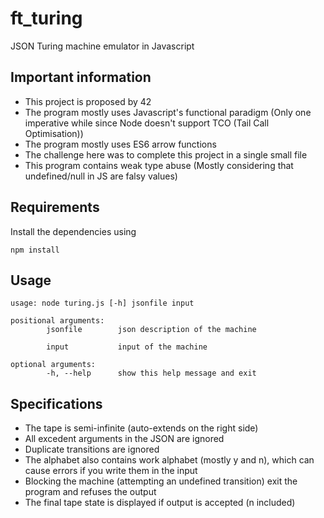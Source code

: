 # ft_turing
JSON Turing machine emulator in Javascript

## Important information

- This project is proposed by 42
- The program mostly uses Javascript's functional paradigm (Only one imperative while since Node doesn't support TCO (Tail Call Optimisation))
- The program mostly uses ES6 arrow functions
- The challenge here was to complete this project in a single small file
- This program contains weak type abuse (Mostly considering that undefined/null in JS are falsy values)

## Requirements

Install the dependencies using
```
npm install
```

## Usage

```
usage: node turing.js [-h] jsonfile input

positional arguments:
        jsonfile        json description of the machine

        input           input of the machine

optional arguments:
        -h, --help      show this help message and exit
```

## Specifications

- The tape is semi-infinite (auto-extends on the right side)
- All excedent arguments in the JSON are ignored
- Duplicate transitions are ignored
- The alphabet also contains work alphabet (mostly y and n), which can cause errors if you write them in the input 
- Blocking the machine (attempting an undefined transition) exit the program and refuses the output
- The final tape state is displayed if output is accepted (n included)